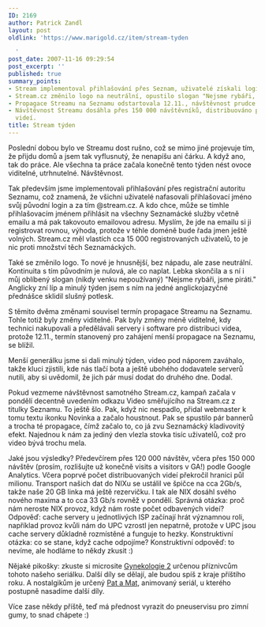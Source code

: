 ```yaml
---
ID: 2169
author: Patrick Zandl
layout: post
oldlink: 'https://www.marigold.cz/item/stream-tyden

  '
post_date: 2007-11-16 09:29:54
post_excerpt: ''
published: true
summary_points:
- Stream implementoval přihlašování přes Seznam, uživatelé získali login @stream.cz.
- Stream.cz změnilo logo na neutrální, opustilo slogan "Nejsme rybáři, jsme piráti".
- Propagace Streamu na Seznamu odstartovala 12.11., návštěvnost prudce vzrostla.
- Návštěvnost Streamu dosáhla přes 150 000 návštěvníků, distribuováno přes půl milionu
  videí.
title: Stream týden
---
```


Poslední dobou bylo ve Streamu dost rušno, což se mimo jiné projevuje tím, že přijdu domů a jsem tak vyflusnutý, že nenapíšu ani čárku. A když ano, tak do práce.  Ale všechna ta práce začala konečně tento týden nést ovoce viditelné, utrhnutelné. Návštěvnost.

Tak především jsme implementovali přihlašování přes registrační autoritu Seznamu, což znamená, že všichni uživatelé nafasovali přihlašovací jméno svůj původní login a za tím @stream.cz. A kdo chce, může se tímhle přihlašovacím jménem přihlásit na všechny Seznamácké služby včetně emailu a má pak takovouto emailovou adresu. Myslím, že jde na emailu si ji registrovat rovnou, výhoda, protože v téhle doméně bude řada jmen ještě volných. Stream.cz měl vlastích cca 15 000 registrovaných uživatelů, to je nic proti množství těch Seznamáckých. 

Také se změnilo logo. To nové je hnusnější, bez nápadu, ale zase neutrální. Kontinuita s tím původním je nulová, ale co naplat. Lebka skončila a s ní i můj oblíbený slogan (nikdy venku nepoužívaný) "Nejsme rybáři, jsme piráti." Anglicky zní líp a minulý týden jsem s ním na jedné anglickojazyčné přednášce sklidil slušný potlesk. 

S těmito dvěma změnami souvisel termín propagace Streamu na Seznamu. Tohle totiž byly změny viditelné. Pak byly změny méně viditelné, kdy technici nakupovali a předělávali servery i software pro distribuci videa, protože 12.11., termín stanovený pro zahájení menší propagace na Seznamu, se blížil. 

Menší generálku jsme si dali minulý týden, video pod náporem zaváhalo, takže kluci zjistili, kde nás tlačí bota a ještě ubohého dodavatele serverů nutili, aby si uvědomil, že jich pár musí dodat do druhého dne. Dodal. 

Pokud vezmeme návštěvnost samotného Stream.cz, kampaň začala v pondělí decentně uvedením odkazu Video směřujícího na Stream.cz z titulky Seznamu. To ještě šlo. Pak, když nic nespadlo, přidal webmaster k tomu textu ikonku Novinka a začalo houstnout. Pak se spustilo pár bannerů a trocha té propagace, čímž začalo to, co já zvu Seznamácký kladivovitý efekt. Najednou k nám za jediný den vlezla stovka tisíc uživatelů, což pro video bývá trochu mela. 

Jaké jsou výsledky? Předevčírem přes 120 000 návštěv, včera přes 150 000 návštěv (prosím, rozlišujte už konečně visits a visitors v GA!) podle Google Analytics. Včera poprvé počet distribuovaných videí překročil hranici půl milionu. Transport našich dat do NIXu se ustálil ve špičce na cca 2Gb/s, takže naše 20 GB linka má ještě rezervičku. I tak ale NIX dosáhl svého nového maxima a to cca 33 Gb/s rovněž v pondělí. Správná otázka: proč nám neroste NIX provoz, když nám roste počet odbavených videí? Odpověď: cache servery u jednotlivých ISP začínají hrát významnou roli, například provoz kvůli nám do UPC vzrostl jen nepatrně, protože v UPC jsou cache servery důkladně rozmístěné a funguje to hezky. Konstruktivní otázka: co se stane, když cache odpojíme? Konstruktivní odpověď: to nevíme, ale hodláme to někdy zkusit :)

Nějaké pikošky: zkuste si microsite <a href="http://www.gynekologie2.cz">Gynekologie 2</a> určenou příznivcům tohoto našeho seriálku. Další díly se dělají, ale budou spíš z kraje příštího roku. A nostalgikům je určený <a href="http://www.stream.cz/video/110/13227-pat-a-mat-spekacky">Pat a Mat</a>, animovaný seriál, u kterého postupně nasadíme další díly. 

Více zase někdy příště, teď má přednost vyrazit do pneuservisu pro zimní gumy, to snad chápete :)
